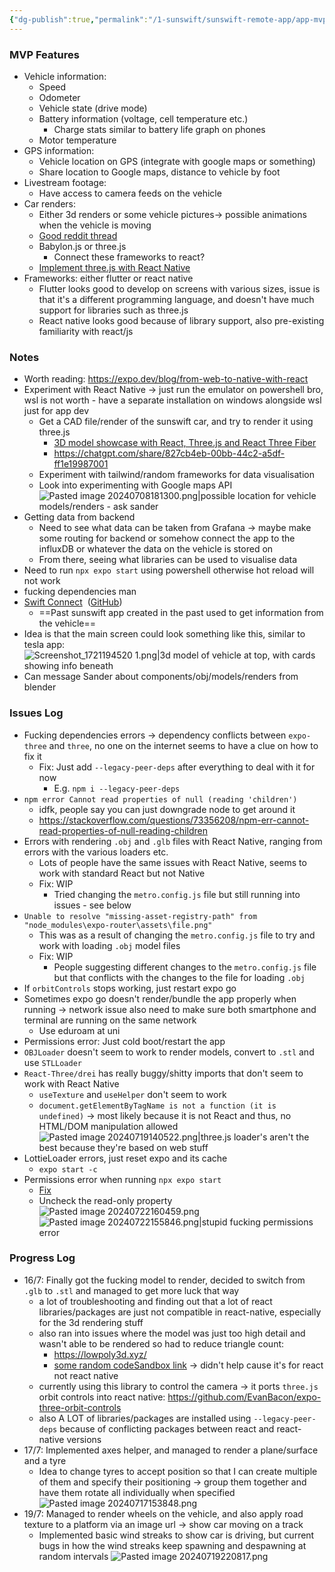 ```yaml
---
{"dg-publish":true,"permalink":"/1-sunswift/sunswift-remote-app/app-mvp-prototype/","noteIcon":"","created":"2024-07-15T23:59:16.501+10:00","updated":"2024-07-23T22:13:44.577+10:00"}
---
```


### MVP Features
- Vehicle information:
	- Speed
	- Odometer
	- Vehicle state (drive mode)
	- Battery information (voltage, cell temperature etc.)
		- Charge stats similar to battery life graph on phones
	- Motor temperature
- GPS information: 
	- Vehicle location on GPS (integrate with google maps or something)
	- Share location to Google maps, distance to vehicle by foot
- Livestream footage:
	- Have access to camera feeds on the vehicle
- Car renders:
	- Either 3d renders or some vehicle pictures-> possible animations when the vehicle is moving
	- [Good reddit thread](https://www.reddit.com/r/webdev/comments/cvi7sn/i_want_to_implement_3d_modeling_into_an_appwebapp/)
	- Babylon.js or three.js
		- Connect these frameworks to react?
	- [Implement three.js with React Native](https://www.notjust.dev/blog/2023-02-17-3d-animations-in-react-native-with-threejs-nike-app)
- Frameworks: either flutter or react native
	- Flutter looks good to develop on screens with various sizes, issue is that it's a different programming language, and doesn't have much support for libraries such as three.js
	- React native looks good because of library support, also pre-existing familiarity with react/js

### Notes
- Worth reading: https://expo.dev/blog/from-web-to-native-with-react
- Experiment with React Native -> just run the emulator on powershell bro, wsl is not worth - have a separate installation on windows alongside wsl just for app dev
	- Get a CAD file/render of the sunswift car, and try to render it using three.js
		- [3D model showcase with React, Three.js and React Three Fiber](https://youtu.be/QaRIHrRclVk?si=mGwoq4WapPM8yPgD)
		- https://chatgpt.com/share/827cb4eb-00bb-44c2-a5df-ff1e19987001
	- Experiment with tailwind/random frameworks for data visualisation
	- Look into experimenting with Google maps API
	 ![Pasted image 20240708181300.png|possible location for vehicle models/renders - ask sander](/img/user/Images%20&%20Attachments/Pasted%20image%2020240708181300.png)
- Getting data from backend
	- Need to see what data can be taken from Grafana -> maybe make some routing for backend or somehow connect the app to the influxDB or whatever the data on the vehicle is stored on
	- From there, seeing what libraries can be used to visualise data
- Need to run `npx expo start` using powershell otherwise hot reload will not work 
- fucking dependencies man
- [Swift Connect](onenote:https://unsw.sharepoint.com/sites/SunswiftVIP-ChallENG/SiteAssets/Sunswift%20VIP%20-%20ChallENG%20Notebook/_Collaboration%20Space/Swift%20Connect.one#section-id={8DECD31E-2970-44CD-B337-043452071B7B}&end)  ([GitHub](https://github.com/UNSW-Sunswift/MCTL-2021-Swift-Connect))
	- ==Past sunswift app created in the past used to get information from the vehicle==
- Idea is that the main screen could look something like this, similar to tesla app:
	![Screenshot_1721194520 1.png|3d model of vehicle at top, with cards showing info beneath](/img/user/Images%20&%20Attachments/Screenshot_1721194520%201.png)
- Can message Sander about components/obj/models/renders from blender

### Issues Log
- Fucking dependencies errors -> dependency conflicts between `expo-three` and `three`, no one on the internet seems to have a clue on how to fix it
	- Fix: Just add `--legacy-peer-deps` after everything to deal with it for now
		- E.g. `npm i --legacy-peer-deps`
- `npm error Cannot read properties of null (reading 'children')`
	- idfk, people say you can just downgrade node to get around it
	- https://stackoverflow.com/questions/73356208/npm-err-cannot-read-properties-of-null-reading-children
- Errors with rendering `.obj` and `.glb` files with React Native, ranging from errors with the various loaders etc. 
	- Lots of people have the same issues with React Native, seems to work with standard React but not Native
	- Fix: WIP
		- Tried changing the `metro.config.js` file but still running into issues - see below
- `Unable to resolve "missing-asset-registry-path" from "node_modules\expo-router\assets\file.png"`
	- This was as a result of changing the `metro.config.js` file to try and work with loading `.obj` model files 
	- Fix: WIP
		- People suggesting different changes to the `metro.config.js` file but that conflicts with the changes to the file for loading `.obj`
- If `orbitControls` stops working, just restart expo go
- Sometimes expo go doesn't render/bundle the app properly when running -> network issue also need to make sure both smartphone and terminal are running on the same network
	- Use eduroam at uni
- Permissions error: Just cold boot/restart the app
- `OBJLoader` doesn't seem to work to render models, convert to `.stl` and use `STLLoader`
- `React-Three/drei` has really buggy/shitty imports that don't seem to work with React Native
	- `useTexture` and `useHelper` don't seem to work
	- `document.getElementByTagName is not a function (it is undefined)` -> most likely because it is not React and thus, no HTML/DOM manipulation allowed
![Pasted image 20240719140522.png|three.js loader's aren't the best because they're based on web stuff](/img/user/Images%20&%20Attachments/Pasted%20image%2020240719140522.png)
- LottieLoader errors, just reset expo and its cache
	- `expo start -c`
- Permissions error when running `npx expo start`
	- [Fix](https://stackoverflow.com/questions/33419474/node-fs-error-eperm-operation-not-permitted-open)
	- Uncheck the read-only property
	![Pasted image 20240722160459.png](/img/user/Images%20&%20Attachments/Pasted%20image%2020240722160459.png)
![Pasted image 20240722155846.png|stupid fucking permissions error](/img/user/Images%20&%20Attachments/Pasted%20image%2020240722155846.png)

### Progress Log
- 16/7: Finally got the fucking model to render, decided to switch from `.glb` to `.stl` and managed to get more luck that way
	- a lot of troubleshooting and finding out that a lot of react libraries/packages are just not compatible in react-native, especially for the 3d rendering stuff
	- also ran into issues where the model was just too high detail and wasn't able to be rendered so had to reduce triangle count:
		- https://lowpoly3d.xyz/
		- [some random codeSandbox link](https://codesandbox.io/s/react-render-stl-micr37?file=/src/App.tsx:787-837) -> didn't help cause it's for react not react native
	- currently using this library to control the camera -> it ports `three.js` orbit controls into react native: https://github.com/EvanBacon/expo-three-orbit-controls
	- also A LOT of libraries/packages are installed using `--legacy-peer-deps` because of conflicting packages between react and react-native versions
- 17/7: Implemented axes helper, and managed to render a plane/surface and a tyre
	- Idea to change tyres to accept position so that I can create multiple of them and specify their positioning -> group them together and have them rotate all individually when specified
![Pasted image 20240717153848.png](/img/user/Images%20&%20Attachments/Pasted%20image%2020240717153848.png)
- 19/7: Managed to render wheels on the vehicle, and also apply road texture to a platform via an image url -> show car moving on a track
	- Implemented basic wind streaks to show car is driving, but current bugs in how the wind streaks keep spawning and despawning at random intervals
![Pasted image 20240719220817.png](/img/user/Images%20&%20Attachments/Pasted%20image%2020240719220817.png)